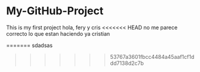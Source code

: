 # My-GitHub-Project
This is my first project
hola, fery y cris 
<<<<<<< HEAD
no me parece correcto lo que estan haciendo 
ya cristian 

=======
sdadsas
>>>>>>> 53767a3601fbcc4484a45aaf1cf1ddd7138d2c7b
